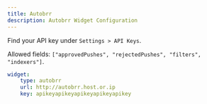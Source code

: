 ```yaml
---
title: Autobrr
description: Autobrr Widget Configuration
---
```



Find your API key under `Settings > API Keys`.

Allowed fields: `["approvedPushes", "rejectedPushes", "filters", "indexers"]`.

```yaml
widget:
    type: autobrr
    url: http://autobrr.host.or.ip
    key: apikeyapikeyapikeyapikeyapikey
```


